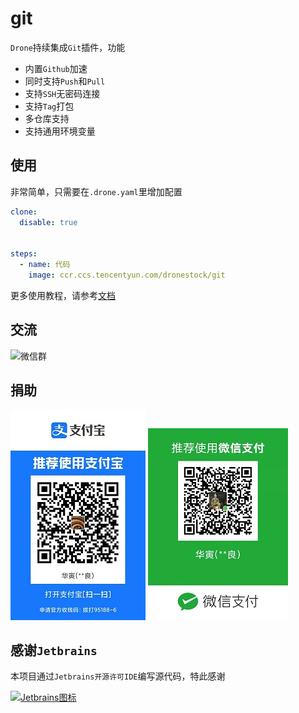 # git

`Drone`持续集成`Git`插件，功能

- 内置`Github`加速
- 同时支持`Push`和`Pull`
- 支持`SSH`无密码连接
- 支持`Tag`打包
- 多仓库支持
- 支持通用环境变量

## 使用

非常简单，只需要在`.drone.yaml`里增加配置

```yaml
clone:
  disable: true


steps:
  - name: 代码
    image: ccr.ccs.tencentyun.com/dronestock/git
```

更多使用教程，请参考[文档](https://www.dronestock.tech/plugin/stock/git)

## 交流

![微信群](https://www.dronestock.tech/communication/wxwork.jpg)

## 捐助

![支持宝](https://github.com/storezhang/donate/raw/master/alipay-small.jpg)
![微信](https://github.com/storezhang/donate/raw/master/weipay-small.jpg)

## 感谢`Jetbrains`

本项目通过`Jetbrains开源许可IDE`编写源代码，特此感谢

[![Jetbrains图标](https://resources.jetbrains.com/storage/products/company/brand/logos/jb_beam.svg)](https://www.jetbrains.com/?from=dronestock/cos)
